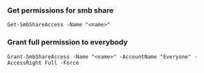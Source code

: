 ### Get permissions for smb share
```
Get-SmbShareAccess -Name "<name>"
```

### Grant full permission to everybody
```
Grant-SmbShareAccess -Name "<name>" -AccountName "Everyone" -AccessRight Full -Force
```

